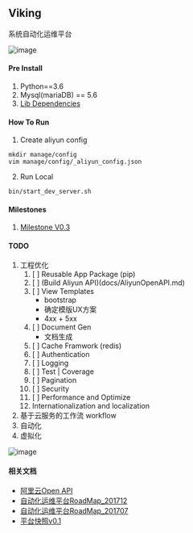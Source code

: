 ## Viking

系统自动化运维平台    

![image](http://on7nqcxcq.bkt.clouddn.com/vikings_v0.1_snapshot.png)

#### Pre Install
1. Python==3.6
2. Mysql(mariaDB) == 5.6
3. [Lib Dependencies](./docs/Dependencies.md) 

#### How To Run 

1. Create aliyun config 
```
mkdir manage/config
vim manage/config/_aliyun_config.json
```

2. Run Local
```
bin/start_dev_server.sh
```

#### Milestones 
1. [Milestone V0.3](https://github.com/liujiaqiid/viking/milestone/2)

#### TODO
1. 工程优化
    1. [ ] Reusable App Package (pip)
    2. [ ] (Build Aliyun API)(docs/AliyunOpenAPI.md)    
    3. [ ] View Templates
        - bootstrap 
        - 确定模版UX方案
        - 4xx + 5xx
    4. [ ] Document Gen
        - 文档生成
    5. [ ] Cache Framwork (redis) 
    6. [ ] Authentication
    7. [ ] Logging
    8. [ ] Test | Coverage
    9. [ ] Pagination
    10. [ ] Security
    11. [ ] Performance and Optimize
    12. Internationalization and localization
2. 基于云服务的工作流 workflow
3. 自动化
4. 虚拟化

![image](http://on7nqcxcq.bkt.clouddn.com/vikings_1200_630.png?imageView2/2/w/100/h/100)

#### 相关文档
- [阿里云Open API](docs/AliyunOpenAPI.md)
- [自动化运维平台RoadMap_201712](https://www.processon.com/view/link/5a4dc1f7e4b0c4ee141986b0)
- [自动化运维平台RoadMap_201707](https://www.processon.com/view/link/5959c260e4b0c2773f83e423)
- [平台快照v0.1](http://on7nqcxcq.bkt.clouddn.com/vikings_v0.1_snapshot.png)